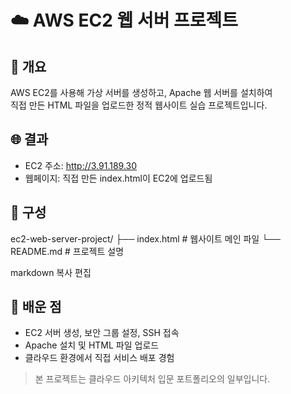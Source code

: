 # ☁️ AWS EC2 웹 서버 프로젝트

## 📌 개요

AWS EC2를 사용해 가상 서버를 생성하고, Apache 웹 서버를 설치하여  
직접 만든 HTML 파일을 업로드한 정적 웹사이트 실습 프로젝트입니다.

## 🌐 결과

- EC2 주소: http://3.91.189.30
- 웹페이지: 직접 만든 index.html이 EC2에 업로드됨

## 📁 구성

ec2-web-server-project/
├── index.html # 웹사이트 메인 파일
└── README.md # 프로젝트 설명

markdown
복사
편집

## 💬 배운 점

- EC2 서버 생성, 보안 그룹 설정, SSH 접속
- Apache 설치 및 HTML 파일 업로드
- 클라우드 환경에서 직접 서비스 배포 경험

> 본 프로젝트는 클라우드 아키텍처 입문 포트폴리오의 일부입니다.
